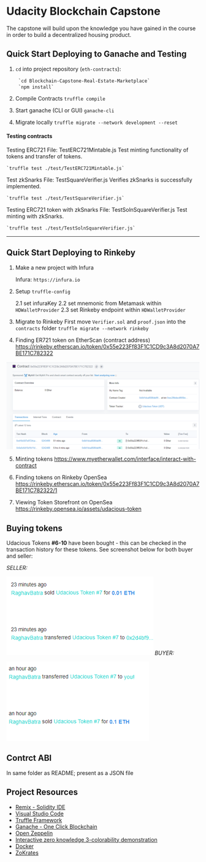 # Udacity Blockchain Capstone

The capstone will build upon the knowledge you have gained in the course in order to build a decentralized housing product.

## Quick Start Deploying to Ganache and Testing

1. `cd` into project repository (`eth-contracts`):

        `cd Blockchain-Capstone-Real-Estate-Marketplace`
        `npm install`

2. Compile Contracts
        `truffle compile`

1. Start ganache (CLI or GUI)
            `ganache-cli`

2. Migrate locally
              `truffle migrate --network development --reset`

#### Testing contracts

Testing ERC721
File: TestERC721Mintable.js
Test minting functionality of tokens and transfer of tokens.

    `truffle test ./test/TestERC721Mintable.js`

Test zkSnarks
File: TestSquareVerifier.js
Verifies zkSnarks is successfully implemented.

    `truffle test ./test/TestSquareVerifier.js`

Testing ERC721 token with zkSnarks
File: TestSolnSquareVerifier.js
Test minting with zkSnarks.

    `truffle test ./test/TestSolnSquareVerifier.js`

---

## Quick Start Deploying to Rinkeby

1. Make a new project with Infura

    Infura: `https://infura.io`

2. Setup `truffle-config`

    2.1 set infuraKey
    2.2 set mnemonic from Metamask within `HDWalletProvider`
    2.3 set Rinkeby endpoint within `HDWalletProvider`

3. Migrate to Rinkeby
        First move `Verifier.sol` and `proof.json` into the `contracts` folder
        `truffle migrate --network rinkeby`

4. Finding ER721 token on EtherScan (contract address)
  https://rinkeby.etherscan.io/token/0x55e223Ff83F1C1CD9c3A8d2070A7BE171C782322

  ![alt text](./assets/transactionEtherScan.PNG)

5. Minting tokens
  https://www.myetherwallet.com/interface/interact-with-contract

6. Finding tokens on Rinkeby OpenSea
  https://rinkeby.etherscan.io/token/0x55e223Ff83F1C1CD9c3A8d2070A7BE171C782322/1

7. Viewing Token Storefront on OpenSea
 https://rinkeby.opensea.io/assets/udacious-token

## Buying tokens
Udacious Tokens **#6-10** have been bought - this can be checked in the transaction
history for these tokens. See screenshot below for both buyer and seller:

*SELLER:*


![alt text](./assets/transactionOpenSea.PNG)
*BUYER:*


![alt text](./assets/transactionOpenSea2.PNG)

## Contrct ABI
In same folder as README; present as a JSON file


## Project Resources

* [Remix - Solidity IDE](https://remix.ethereum.org/)
* [Visual Studio Code](https://code.visualstudio.com/)
* [Truffle Framework](https://truffleframework.com/)
* [Ganache - One Click Blockchain](https://truffleframework.com/ganache)
* [Open Zeppelin ](https://openzeppelin.org/)
* [Interactive zero knowledge 3-colorability demonstration](http://web.mit.edu/~ezyang/Public/graph/svg.html)
* [Docker](https://docs.docker.com/install/)
* [ZoKrates](https://github.com/Zokrates/ZoKrates)
